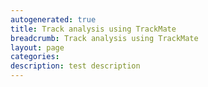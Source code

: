```yaml
---
autogenerated: true
title: Track analysis using TrackMate
breadcrumb: Track analysis using TrackMate
layout: page
categories: 
description: test description
---
```



